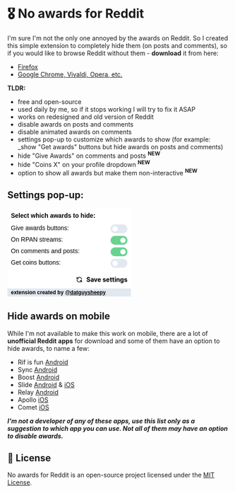 # 🎖️ No awards for Reddit

I'm sure I'm not the only one annoyed by the awards on Reddit. So I created this simple extension to completely hide them (on posts and comments), so if you would like to browse Reddit without them - **download** it from here:

-   [Firefox](https://addons.mozilla.org/en-US/firefox/addon/no-awards-for-reddit/)
-   [Google Chrome, Vivaldi, Opera, etc.](https://chrome.google.com/webstore/detail/no-awards-for-reddit/ehpnjdkpdllckhmbglbpdbmddcnloeep)

**TLDR:**

-   free and open-source
-   used daily by me, so if it stops working I will try to fix it ASAP
-   works on redesigned and old version of Reddit
-   disable awards on posts and comments
-   disable animated awards on comments
-   settings pop-up to customize which awards to show (for example: _show "Get awards" buttons but hide awards on posts and comments)
-   hide "Give Awards" on comments and posts <sup>**NEW**</sup>
-   hide "Coins X" on your profile dropdown <sup>**NEW**</sup>
-   option to show all awards but make them non-interactive <sup>**NEW**</sup>

## Settings pop-up:

![settings pop-up](settings.png)

## Hide awards on mobile

While I'm not available to make this work on mobile, there are a lot of **unofficial Reddit apps** for download and some of them have an option to hide awards, to name a few:

-   Rif is fun [Android](https://play.google.com/store/apps/details?id=com.andrewshu.android.reddit)
-   Sync [Android](https://play.google.com/store/apps/details?id=com.laurencedawson.reddit_sync)
-   Boost [Android](https://play.google.com/store/apps/details?id=com.rubenmayayo.reddit)
-   Slide [Android](https://play.google.com/store/apps/details?id=me.ccrama.redditslide) & [iOS](https://apps.apple.com/us/app/slide-for-reddit/id1260626828)
-   Relay [Android](https://play.google.com/store/apps/details?id=free.reddit.news)
-   Apollo [iOS](https://apps.apple.com/app/id979274575)
-   Comet [iOS](https://apps.apple.com/us/app/id1146204813)

**_I'm not a developer of any of these apps, use this list only as a suggestion to which app you can use. Not all of them may have an option to disable awards._**

## 📝 License

No awards for Reddit is an open-source project licensed under the [MIT License](https://github.com/datguysheepy/no-awards-fr/blob/master/LICENSE).
